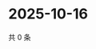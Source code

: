 # 2025-10-16

共 0 条

<!-- BEGIN ZHIHUVIDEO -->
<!-- 最后更新时间 Thu Oct 16 2025 23:12:03 GMT+0800 (China Standard Time) -->

<!-- END ZHIHUVIDEO -->
